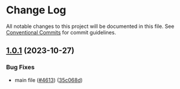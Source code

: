 # Change Log

All notable changes to this project will be documented in this file.
See [Conventional Commits](https://conventionalcommits.org) for commit guidelines.

## [1.0.1](https://github.com/ExodusMovement/exodus-hydra/compare/@exodus/platform-info@1.0.0...@exodus/platform-info@1.0.1) (2023-10-27)

### Bug Fixes

- main file ([#4613](https://github.com/ExodusMovement/exodus-hydra/issues/4613)) ([35c068d](https://github.com/ExodusMovement/exodus-hydra/commit/35c068d134e6edbe322a236dd1d891725a1cc415))
